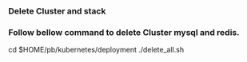 ### Delete Cluster and stack

### Follow bellow command to delete Cluster mysql and redis.

   cd $HOME/pb/kubernetes/deployment
   ./delete_all.sh

 